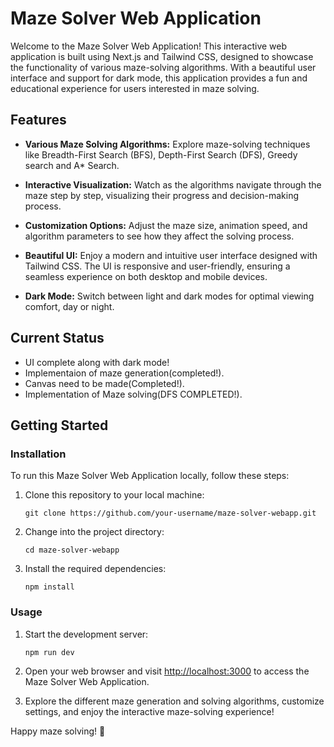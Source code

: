 # Maze Solver Web Application

Welcome to the Maze Solver Web Application! This interactive web application is built using Next.js and Tailwind CSS, designed to showcase the functionality of various maze-solving algorithms. With a beautiful user interface and support for dark mode, this application provides a fun and educational experience for users interested in maze solving.

## Features

- **Various Maze Solving Algorithms:** Explore maze-solving techniques like Breadth-First Search (BFS), Depth-First Search (DFS), Greedy search and A* Search.

- **Interactive Visualization:** Watch as the algorithms navigate through the maze step by step, visualizing their progress and decision-making process.

- **Customization Options:** Adjust the maze size, animation speed, and algorithm parameters to see how they affect the solving process.

- **Beautiful UI:** Enjoy a modern and intuitive user interface designed with Tailwind CSS. The UI is responsive and user-friendly, ensuring a seamless experience on both desktop and mobile devices.

- **Dark Mode:** Switch between light and dark modes for optimal viewing comfort, day or night.

## Current Status

- UI complete along with dark mode!
- Implementaion of maze generation(completed!).
- Canvas need to be made(Completed!).
- Implementation of Maze solving(DFS COMPLETED!).

## Getting Started

### Installation

To run this Maze Solver Web Application locally, follow these steps:

1. Clone this repository to your local machine:

   ```
   git clone https://github.com/your-username/maze-solver-webapp.git
   ```

2. Change into the project directory:

   ```
   cd maze-solver-webapp
   ```

3. Install the required dependencies:

   ```
   npm install
   ```

### Usage

1. Start the development server:

   ```
   npm run dev
   ```

2. Open your web browser and visit [http://localhost:3000](http://localhost:3000) to access the Maze Solver Web Application.

3. Explore the different maze generation and solving algorithms, customize settings, and enjoy the interactive maze-solving experience!



Happy maze solving! 🚀
